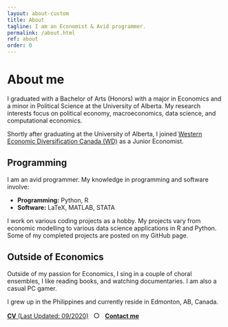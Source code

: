 ```yaml
---
layout: about-custom
title: About
tagline: I am an Economist & Avid programmer.
permalink: /about.html
ref: about
order: 0
---
```

# About me
I graduated with a Bachelor of Arts (Honors) with a major in Economics and a minor in Political Science at the University of Alberta. My research interests focus on political economy, macroeconomics, data science, and computational economics. 

Shortly after graduating at the University of Alberta, I joined [Western Economic Diversification Canada (WD)](https://www.wd-deo.gc.ca/eng/home.asp) as a Junior Economist. 

## Programming
I am an avid programmer. My knowledge in programming and software involve:
- **Programming:** Python, R
- **Software:** LaTeX, MATLAB, STATA

I work on various coding projects as a hobby. My projects vary from economic modelling to various data science applications in R and Python. Some of my completed projects are posted on my GitHub page. 

## Outside of Economics
Outside of my passion for Economics, I sing in a couple of choral ensembles, I like reading books, and watching documentaries. I am also a casual PC gamer. 

I grew up in the Philippines and currently reside in Edmonton, AB, Canada.

[**CV** (Last Updated: 09/2020)](LJ-Valencia-CV.pdf) &nbsp; <font size="3"> ○ </font> &nbsp; [**Contact me**](mailto:lebjenri@ualberta.ca) 
<!-- &nbsp; <font size="3"> ○ </font> &nbsp; [**Github**](https://github.com/lj-valencia) -->

